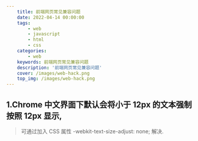 ```yaml
---
    title: 前端网页常见兼容问题
    date: 2022-04-14 00:00:00
    tags:
        - web
        - javascript
        - html
        - css
    categories:
        - web
    keywords: 前端网页常见兼容问题
    description: '前端网页常见兼容问题'
    cover: /images/web-hack.png
    top_img: /images/web-hack.png
---
```


## 1.Chrome 中文界面下默认会将小于 12px 的文本强制按照 12px 显示,   
> 可通过加入 CSS 属性 -webkit-text-size-adjust: none; 解决.